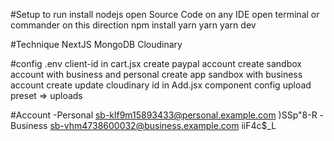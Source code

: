 #Setup to run
install nodejs
open Source Code on any IDE
open terminal or commander on this direction
npm install yarn
yarn
yarn dev

#Technique
NextJS
MongoDB
Cloudinary

#config
.env
client-id in cart.jsx
create paypal account
create sandbox account with business and personal
create app sandbox with business account
create
update cloudinary id in Add.jsx component
config upload preset => uploads

#Account
-Personal
sb-klf9m15893433@personal.example.com
)SSp"8-R
-Business
sb-vhm4738600032@business.example.com
iiF4c$\_L
